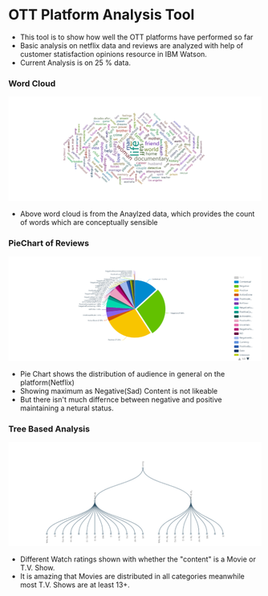 # OTT Platform Analysis Tool
* This tool is to show how well the OTT platforms have 
performed so far
* Basic analysis on netflix data and reviews are analyzed with help of customer statisfaction opinions resource in IBM Watson.
* Current Analysis is on 25 % data.
### Word Cloud
![WordCloud](WordCloud.png "Shows what word is used")
* Above word cloud is from the Anaylzed data, which provides the count of words which are conceptually 
sensible
### PieChart of Reviews
![PieChart](Piechart.png "Shows what is the tag for Review")
* Pie Chart shows the distribution of audience in general on the platform(Netflix)
* Showing maximum as Negative(Sad) Content is not likeable
* But there isn't much differnce between negative and positive maintaining a netural status.
### Tree Based Analysis
![Tree](TreeBased.png "Shows how the type of movie/TV Show is")
* Different Watch ratings shown with whether the "content" is a Movie or T.V. Show.
* It is amazing that Movies are distributed in all categories meanwhile most T.V. Shows are at least 13+.
